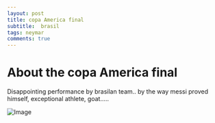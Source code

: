 ```yaml
---
layout: post
title: copa America final
subtitle:  brasil
tags: neymar
comments: true
---
```


# About the copa America final

Disappointing performance by brasilan team.. by the way messi proved himself, exceptional athlete, goat.....

![Image](https://encrypted-tbn0.gstatic.com/images?q=tbn:ANd9GcRqZddQTShALdZX3OB1ZeBbnawqASPQW75Vlw&usqp=CAU)
